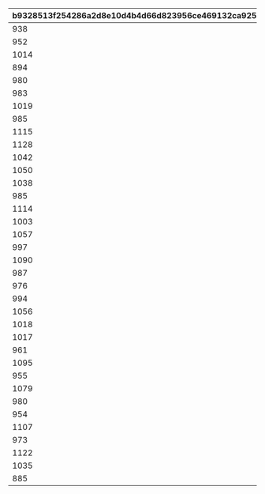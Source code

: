|b9328513f254286a2d8e10d4b4d66d823956ce469132ca925716a3bb5cebea72|83424a912eff7be79c7d4cd1be4ef57dfc78463405c7510d3fdfd5c59878be3a|b435227ec2c9e3621e48096ceac791ff7802fcd66d88b5806b408d8d1ddb7573|b64f2e16ba231b6e8dd1def6400ec41636cef69dbb26f9d7fa32c36640fb5313|
| --- | --- | --- | --- |
|938|100101|1.6|-354|
|952|100201|1.6|-499|
|1014|100301|1.6|-523|
|894|100401|1.6|-488|
|980|100601|1.6|-628|
|983|100701|1.6|-573|
|1019|100801|1.6|-544|
|985|100901|1.6|-510|
|1115|101001|1.6|-660|
|1128|101101|1.6|-415|
|1042|101201|1.6|-589|
|1050|101601|1.6|-501|
|1038|101701|1.6|-598|
|985|101801|1.6|-356|
|1114|102001|1.6|-494|
|1003|102101|1.6|-392|
|1057|102201|1.6|-407|
|997|102501|1.6|-388|
|1090|102701|1.6|-490|
|987|102801|1.6|-554|
|976|102901|1.6|-526|
|994|103001|1.6|-879|
|1056|103101|1.6|-560|
|1018|103301|1.6|-453|
|1017|103401|1.6|-345|
|961|103801|1.6|-674|
|1095|104001|1.6|-499|
|955|104201|1.6|-521|
|1079|104301|1.6|-581|
|980|104501|1.6|-538|
|954|104601|1.6|-364|
|1107|104801|1.6|-777|
|973|104901|1.6|-795|
|1122|105001|1.6|-492|
|1035|105201|1.6|-607|
|885|105301|1.6|-490|